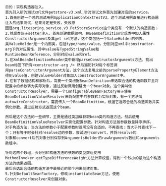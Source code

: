 	目的：实现构造器注入。
	首先引入新的测试xml文件petstore-v3.xml,针对测试文件首先创建对应的service。
	1.首先创建一个总的测试用例ApplicationContextTestV3，这个测试用例直接进行构造器注入的结果测试，结果肯定是失败，失败原
	因是org.litespring.service.v3.PetStoreService这个类没有一个默认的构造函数；
	2.然后类似于setter注入，首先创建数据结构，在BeanDefinition实现类中加入属性ConstructorArgument及其get set方法，这个类包括一个ValueHolder的列表。
	类ValueHolder是一个内部类，包括type/name/value，分别对应xml中constructor-arg下的对应属性，其中value有TypedStringValue和
	RuntimeBeanReference，分别对应value和ref。
	3.在XmlBeanDefinitionReader类中新增parseConstructorArguments方法，找出bean标签下所有<constructor-arg /> 然后遍历针对每个标签调
	用parseConstructorArgument方法，这个方法复用之前的parsePropertyElement方法得到value值，创建valueHolder对象加入constructorArgument中。
	4.在有了数据结构和解析后，需要一个类根据BeanDefinition来选取合适的构造函数并且将配置中的参数转为实际对象，通过反射调用创建出一个bean对象。这个类叫做
	ConstructorResolver，需要一个ConfigurableBeanFactory用于使用BeanDefinitionValueResolver来将配置中的参数转为实际对象，有一个方法叫
	autowireConstructor，需要传入一个BeanDefinition，根据它选取合适的构造函数并实例化参数，通过反射方式返回这个bean。
	
	然后是这个方法的一些细节，主要是通过类加载获取bean类的构造方法，然后使用BeanDefinitionValueResolver实例化配置参数。针对构造方法按参数数量降序排序，
	对于构造方法，当方法的参数小于配置参数时说明没有合适的，不再查找；当大于时查找下一个；只有等于时会针对resolve过的参数，尝试进行convert，并将resolve的
	对象和convert后的对象分别保存到ArgumentsHolder的rawArguments数组和arguments数组中。
	
	针对这两个数组，会分别和构造方法的参数的类型数组使用MethodInvoker.getTypeDifferenceWeight方法计算权值，得到一个较小的最为这个构造方法的结果返回。
	最后会选出合适的构造方法中最接近的那个用来创建对象。
	5.针对DefaultBeanFactory，修改instantiateBean方法，使用ConstructorResolver来创建对象。